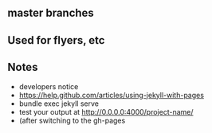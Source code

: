 ## master branches

## Used for flyers, etc


## Notes

* developers notice
* https://help.github.com/articles/using-jekyll-with-pages
* bundle exec jekyll serve
* test your output at http://0.0.0.0:4000/project-name/
* (after switching to the gh-pages